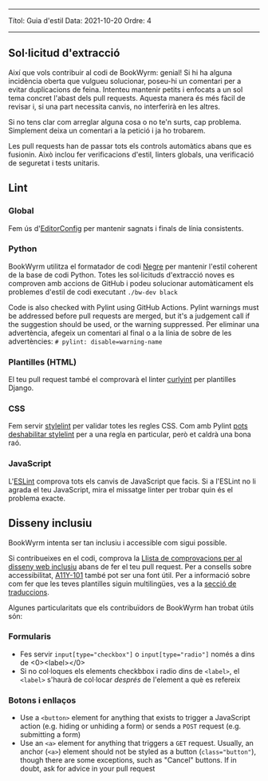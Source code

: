- - -
Títol: Guia d'estil Data: 2021-10-20 Ordre: 4
- - -

## Sol·licitud d'extracció

Així que vols contribuir al codi de BookWyrm: genial! Si hi ha alguna incidència oberta que vulgueu solucionar, poseu-hi un comentari per a evitar duplicacions de feina. Intenteu mantenir petits i enfocats a un sol tema concret l'abast dels pull requests. Aquesta manera és més fàcil de revisar i, si una part necessita canvis, no interferirà en les altres.

Si no tens clar com arreglar alguna cosa o no te'n surts, cap problema. Simplement deixa un comentari a la petició i ja ho trobarem.

Les pull requests han de passar tots els controls automàtics abans que es fusionin. Això inclou fer verificacions d'estil, linters globals, una verificació de seguretat i tests unitaris.

## Lint

### Global

Fem ús d'[EditorConfig](https://editorconfig.org) per mantenir sagnats i finals de línia consistents.

### Python

BookWyrm utilitza el formatador de codi [Negre](https://github.com/psf/black) per mantenir l'estil coherent de la base de codi Python. Totes les sol·licituds d'extracció noves es comproven amb accions de GitHub i podeu solucionar automàticament els problemes d'estil de codi executant `./bw-dev black`

Code is also checked with Pylint using GitHub Actions. Pylint warnings must be addressed before pull requests are merged, but it's a judgement call if the suggestion should be used, or the warning suppressed. Per eliminar una advertència, afegeix un comentari al final o a la línia de sobre de les advertències: `# pylint: disable=warning-name`

### Plantilles (HTML)

El teu pull request també el comprovarà el linter [curlyint](https://www.curlylint.org) per plantilles Django.

### CSS

Fem servir [stylelint](https://stylelint.io) per validar totes les regles CSS. Com amb Pylint [pots deshabilitar stylelint](https://stylelint.io/user-guide/ignore-code) per a una regla en particular, però et caldrà una bona raó.

### JavaScript

L'[ESLint](https://eslint.org) comprova tots els canvis de JavaScript que facis. Si a l'ESLint no li agrada el teu JavaScript, mira el missatge linter per trobar quin és el problema exacte.

## Disseny inclusiu

BookWyrm intenta ser tan inclusiu i accessible com sigui possible.

Si contribueixes en el codi, comprova la [Llista de comprovacions per al disseny web inclusiu](https://github.com/bookwyrm-social/bookwyrm/discussions/1354) abans de fer el teu pull request. Per a consells sobre accessibilitat, [A11Y-101](https://www.a11y-101.com/development) també pot ser una font útil. Per a informació sobre com fer que les teves plantilles siguin multilingües, ves a la [secció de traduccions](/translations.html).

Algunes particularitats que els contribuïdors de BookWyrm han trobat útils són:

### Formularis

* Fes servir `input[type="checkbox"]` o `input[type="radio"]` només a dins de <0>&lt;label&gt;</0>
* Si no col·loques els elements checkbbox i radio dins de `<label>`, el `<label>` s'haurà de col·locar _després_ de l'element a què es refereix

### Botons i enllaços

* Use a `<button>` element for anything that exists to trigger a JavaScript action (e.g. hiding or unhiding a form) or sends a `POST` request (e.g. submitting a form)
* Use an `<a>` element for anything that triggers a `GET` request. Usually, an anchor (`<a>`) element should not be styled as a button (`class="button"`), though there are some exceptions, such as "Cancel" buttons. If in doubt, ask for advice in your pull request
